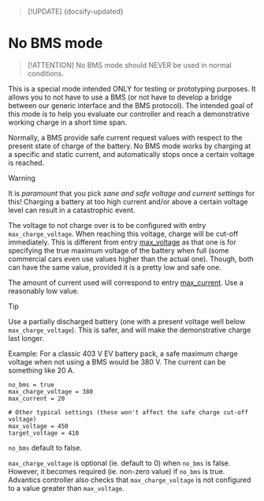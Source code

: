 > [!UPDATE] {docsify-updated}
# No BMS mode

> [!ATTENTION]
> No BMS mode should NEVER be used in normal conditions.

This is a special mode intended ONLY for testing or prototyping purposes. It allows you to not have
to use a BMS (or not have to develop a bridge between our generic interface and the BMS protocol).
The intended goal of this mode is to help you evaluate our controller and reach a demonstrative
working charge in a short time span.

Normally, a BMS provide safe current request values with respect to the present state of charge of
the battery. No BMS mode works by charging at a specific and static current, and automatically stops
once a certain voltage is reached.

> [!WARNING]
> It is *paramount* that you pick *sane and safe voltage and current settings* for this!
> Charging a battery at too high current and/or above a certain voltage level can result in a
> catastrophic event.

The voltage to not charge over is to be configured with entry `max_charge_voltage`. When reaching
this voltage, charge will be cut-off immediately. This is different from entry [max_voltage](charge-controllers/evcc_configuration/generalities.md#max_voltage) as
that one is for specifying the true maximum voltage of the battery when full (some commercial cars
even use values higher than the actual one). Though, both can have the same value, provided it is a
pretty low and safe one.

The amount of current used will correspond to entry [max_current](charge-controllers/evcc_configuration/generalities.md#max_current). Use a reasonably low value.

> [!TIP]
> Use a partially discharged battery (one with a present voltage well below
> `max_charge_voltage`). This is safer, and will make the demonstrative charge last longer.

Example: For a classic 403 V EV battery pack, a safe maximum charge voltage when not using a BMS
would be 380 V. The current can be something like 20 A.

    no_bms = true
    max_charge_voltage = 380
    max_current = 20

    # Other typical settings (these won't affect the safe charge cut-off voltage)
    max_voltage = 450
    target_voltage = 410

`no_bms` default to false.

`max_charge_voltage` is optional (ie. default to 0) when `no_bms` is false. However, it becomes
required (ie. non-zero value) if `no_bms` is true. Advantics controller also checks that
`max_charge_voltage` is not configured to a value greater than `max_voltage`.
